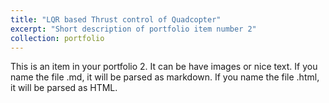 ```yaml
---
title: "LQR based Thrust control of Quadcopter"
excerpt: "Short description of portfolio item number 2"
collection: portfolio
---
```


This is an item in your portfolio 2. It can be have images or nice text. If you name the file .md, it will be parsed as markdown. If you name the file .html, it will be parsed as HTML. 
